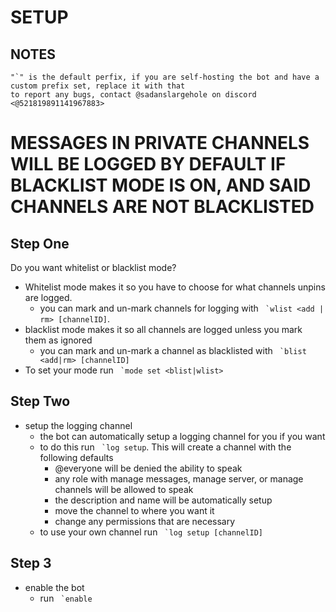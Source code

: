 # SETUP
## NOTES

	"`" is the default perfix, if you are self-hosting the bot and have a custom prefix set, replace it with that
	to report any bugs, contact @sadanslargehole on discord <@521819891141967883>
# MESSAGES IN PRIVATE CHANNELS WILL BE LOGGED BY DEFAULT IF BLACKLIST MODE IS ON, AND SAID CHANNELS ARE NOT BLACKLISTED
## Step One
Do you want whitelist or blacklist mode?
- Whitelist mode makes it so you have to choose for what channels unpins are logged.
	- you can mark and un-mark channels for logging with `` `wlist <add | rm> [channelID]``.
- blacklist mode makes it so all channels are logged unless you mark them as ignored
	- you can mark and un-mark a channel as blacklisted with `` `blist <add|rm> [channelID]``
- To set your mode run `` `mode set <blist|wlist>``
## Step Two
- setup the logging channel
	- the bot can automatically setup a logging channel for you if you want
	- to do this run `` `log setup``. This will create a channel with the following defaults
		- @everyone will be denied the ability to speak
		- any role with manage messages, manage server, or manage channels will be allowed to speak
		- the description and name will be automatically setup
		- move the channel to where you want it
		- change any permissions that are necessary
	- to use your own channel run `` `log setup [channelID]``
## Step 3
- enable the bot
	- run `` `enable``
